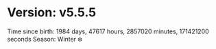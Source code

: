 # Version: v5.5.5
Time since birth: 1984 days, 47617 hours, 2857020 minutes, 171421200 seconds
Season: Winter ❄️
